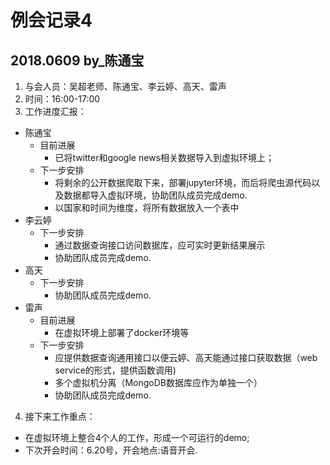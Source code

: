 # 例会记录4 
## 2018.0609   by_陈通宝

1. 与会人员：吴超老师、陈通宝、李云婷、高天、雷声
2. 时间：16:00-17:00
3. 工作进度汇报：
  - 陈通宝
    - 目前进展
      - 已将twitter和google news相关数据导入到虚拟环境上；
    - 下一步安排
      - 将剩余的公开数据爬取下来，部署jupyter环境，而后将爬虫源代码以及数据都导入虚拟环境，协助团队成员完成demo.
      - 以国家和时间为维度，将所有数据放入一个表中
  - 李云婷
    - 下一步安排
      - 通过数据查询接口访问数据库，应可实时更新结果展示
      - 协助团队成员完成demo.
  - 高天
    - 下一步安排
      - 协助团队成员完成demo.
  - 雷声
    - 目前进展
      - 在虚拟环境上部署了docker环境等
    - 下一步安排
      - 应提供数据查询通用接口以便云婷、高天能通过接口获取数据（web service的形式，提供函数调用)
      - 多个虚拟机分离（MongoDB数据库应作为单独一个）
      - 协助团队成员完成demo.
      
4. 接下来工作重点：
  - 在虚拟环境上整合4个人的工作，形成一个可运行的demo;
  - 下次开会时间：6.20号，开会地点:语音开会.
